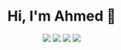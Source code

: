 <h1 align="center">Hi, I'm Ahmed 👋</h1>
<p align="center">
    <a href=""><img src="https://img.shields.io/badge/twitter-%231FA1F1?style=flat&logo=twitter&logoColor=white"/></a>
    <a href="https://www.linkedin.com/in/ahmed-khalifa-23555919a"><img src="https://img.shields.io/badge/linkedin-%230177B5?style=flat&logo=linkedin&logoColor=white"/></a>
    <a href="https://www.instagram.com/ahmedkhalifa_14/?fbclid=IwAR2NJAqy2E-12zRcj_W4WSBQsvdzD2SaJ7ltlIN73EbDvHr_Wg6yoe_ASQ4"><img src="https://img.shields.io/badge/instagram-%23E4415F?style=flat&logo=instagram&logoColor=white"/></a>
        <a href="https://www.facebook.com/profile.php?id=100035688339880&sk=map"><img src="https://img.shields.io/badge/facebook-%231877F2?style=flat&logo=facebook&logoColor=white"/></a>
  </p>


<!--
**ahmedkhalifa14/ahmedkhalifa14** is a ✨ _special_ ✨ repository because its `README.md` (this file) appears on your GitHub profile.

Here are some ideas to get you started:

- 🔭 I’m currently working on ...
- 🌱 I’m currently learning ...
- 👯 I’m looking to collaborate on ...
- 🤔 I’m looking for help with ...
- 💬 Ask me about ...
- 📫 How to reach me: ...
- 😄 Pronouns: ...
- ⚡ Fun fact: ...
-->
